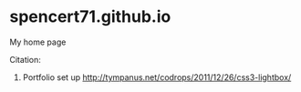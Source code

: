 # spencert71.github.io
My home page

Citation:

1. Portfolio set up
http://tympanus.net/codrops/2011/12/26/css3-lightbox/